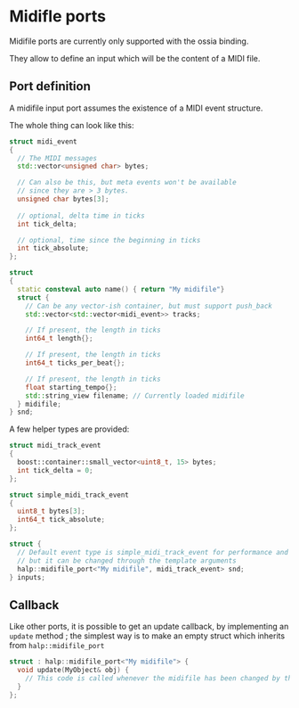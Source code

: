 # Midifle ports

Midifile ports are currently only supported with the ossia binding.

They allow to define an input which will be the content of a MIDI file.

## Port definition

A midifile input port assumes the existence of a MIDI event structure.

The whole thing can look like this:

```cpp
struct midi_event
{
  // The MIDI messages
  std::vector<unsigned char> bytes;

  // Can also be this, but meta events won't be available 
  // since they are > 3 bytes.
  unsigned char bytes[3];
  
  // optional, delta time in ticks
  int tick_delta;

  // optional, time since the beginning in ticks
  int tick_absolute; 
};

struct
{
  static consteval auto name() { return "My midifile"}
  struct {
    // Can be any vector-ish container, but must support push_back
    std::vector<std::vector<midi_event>> tracks; 

    // If present, the length in ticks 
    int64_t length{};

    // If present, the length in ticks     
    int64_t ticks_per_beat{};

    // If present, the length in ticks     
    float starting_tempo{};
    std::string_view filename; // Currently loaded midifile
  } midifile;
} snd;
```

A few helper types are provided:

```cpp
struct midi_track_event
{
  boost::container::small_vector<uint8_t, 15> bytes;
  int tick_delta = 0;
};

struct simple_midi_track_event
{
  uint8_t bytes[3];
  int64_t tick_absolute;
};

struct {
  // Default event type is simple_midi_track_event for performance and compile times, 
  // but it can be changed through the template arguments
  halp::midifile_port<"My midifile", midi_track_event> snd;
} inputs;
```

## Callback
Like other ports, it is possible to get an update callback, by implementing an `update` method ;
the simplest way is to make an empty struct which inherits from `halp::midifile_port`

```cpp
struct : halp::midifile_port<"My midifile"> {
  void update(MyObject& obj) {
    // This code is called whenever the midifile has been changed by the user
  }
};
```
